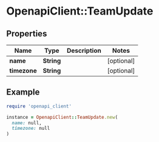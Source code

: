 # OpenapiClient::TeamUpdate

## Properties

| Name | Type | Description | Notes |
| ---- | ---- | ----------- | ----- |
| **name** | **String** |  | [optional] |
| **timezone** | **String** |  | [optional] |

## Example

```ruby
require 'openapi_client'

instance = OpenapiClient::TeamUpdate.new(
  name: null,
  timezone: null
)
```

